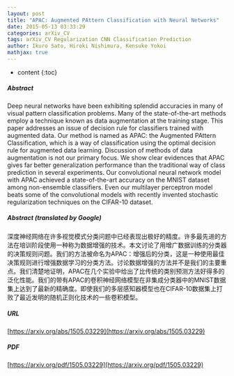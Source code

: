 ```yaml
---
layout: post
title: "APAC: Augmented PAttern Classification with Neural Networks"
date: 2015-05-13 03:33:29
categories: arXiv_CV
tags: arXiv_CV Regularization CNN Classification Prediction
author: Ikuro Sato, Hiroki Nishimura, Kensuke Yokoi
mathjax: true
---
```


* content
{:toc}

##### Abstract
Deep neural networks have been exhibiting splendid accuracies in many of visual pattern classification problems. Many of the state-of-the-art methods employ a technique known as data augmentation at the training stage. This paper addresses an issue of decision rule for classifiers trained with augmented data. Our method is named as APAC: the Augmented PAttern Classification, which is a way of classification using the optimal decision rule for augmented data learning. Discussion of methods of data augmentation is not our primary focus. We show clear evidences that APAC gives far better generalization performance than the traditional way of class prediction in several experiments. Our convolutional neural network model with APAC achieved a state-of-the-art accuracy on the MNIST dataset among non-ensemble classifiers. Even our multilayer perceptron model beats some of the convolutional models with recently invented stochastic regularization techniques on the CIFAR-10 dataset.

##### Abstract (translated by Google)
深度神经网络在许多视觉模式分类问题中已经表现出极好的精度。许多最先进的方法在培训阶段使用一种称为数据增强的技术。本文讨论了用增广数据训练的分类器的决策规则问题。我们的方法被命名为APAC：增强后的分类，这是一种使用最佳决策规则进行增强数据学习的分类方法。讨论数据增强的方法并不是我们的主要重点。我们清楚地证明，APAC在几个实验中给出了比传统的类别预测方法好得多的泛化性能。我们的带有APAC的卷积神经网络模型在非集成分类器中的MNIST数据集上达到了最新的精确度。即使我们的多层感知器模型也在CIFAR-10数据集上打败了最近发明的随机正则化技术的一些卷积模型。

##### URL
[https://arxiv.org/abs/1505.03229](https://arxiv.org/abs/1505.03229)

##### PDF
[https://arxiv.org/pdf/1505.03229](https://arxiv.org/pdf/1505.03229)

